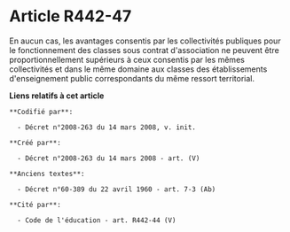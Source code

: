 # Article R442-47

En aucun cas, les avantages consentis par les collectivités publiques pour le fonctionnement des classes sous contrat
d'association ne peuvent être proportionnellement supérieurs à ceux consentis par les mêmes collectivités et dans le même
domaine aux classes des établissements d'enseignement public correspondants du même ressort territorial.

**Liens relatifs à cet article**

	**Codifié par**:

	  - Décret n°2008-263 du 14 mars 2008, v. init.

	**Créé par**:

	  - Décret n°2008-263 du 14 mars 2008 - art. (V)

	**Anciens textes**:

	  - Décret n°60-389 du 22 avril 1960 - art. 7-3 (Ab)

	**Cité par**:

	  - Code de l'éducation - art. R442-44 (V)
